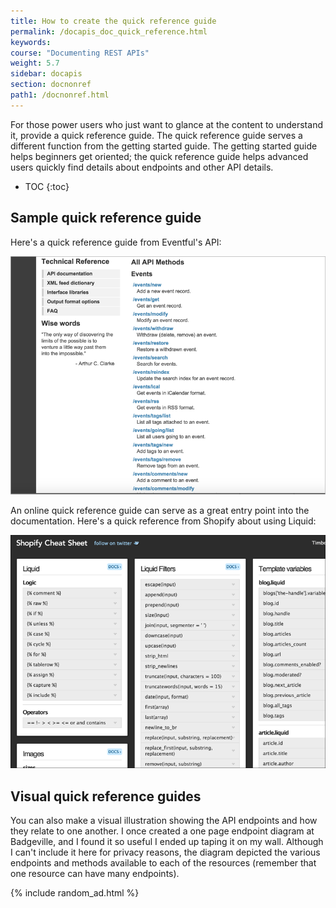 ```yaml
---
title: How to create the quick reference guide
permalink: /docapis_doc_quick_reference.html
keywords:
course: "Documenting REST APIs"
weight: 5.7
sidebar: docapis
section: docnonref
path1: /docnonref.html
---
```


For those power users who just want to glance at the content to understand it, provide a quick reference guide. The quick reference guide serves a different function from the getting started guide. The getting started guide helps beginners get oriented; the quick reference guide helps advanced users quickly find details about endpoints and other API details.

* TOC
{:toc}

## Sample quick reference guide
Here's a quick reference guide from Eventful's API:

<a href="http://api.eventful.com/docs" class="noExtIcon"><img src="images/eventfulquickreference.png" alt="Eventful quick reference" /></a>

An online quick reference guide can serve as a great entry point into the documentation. Here's a quick reference from Shopify about using Liquid:

<a href="http://cheat.markdunkley.com/" class="noExtIcon"><img src="images/shopifyqrg.png" alt="Shopify quick reference guide" /></a>

## Visual quick reference guides

You can also make a visual illustration showing the API endpoints and how they relate to one another. I once created a one page endpoint diagram at Badgeville, and I found it so useful I ended up taping it on my wall. Although I can't include it here for privacy reasons, the diagram depicted the various endpoints and methods available to each of the resources (remember that one resource can have many endpoints).

{% include random_ad.html %}
